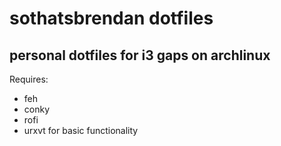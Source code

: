 # sothatsbrendan dotfiles
## personal dotfiles for i3 gaps on archlinux
Requires:
- feh
- conky
- rofi
- urxvt
for basic functionality
